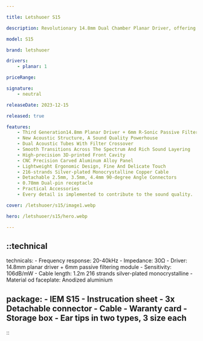 ```yaml
---

title: Letshuoer S15

description: Revolutionary 14.8mm Dual Chamber Planar Driver, offering an expansive soundstage, exceptional transient response, and precise sound reproduction. With the ability to effortlessly handle diverse music genres, it presents music details with unparalleled clarity and depth. Taking acoustic performance to new heights, LETSHUOER introduces a breakthrough – the 6mm Passive Filtering Module (PFM). Enhanced with R-Sonic Dynamic Harmonic Technology, this module filters sound energy, suppressing excessive low frequencies, balancing air pressure, and providing effective passive resonance. The result is an enriched low-frequency experience with heightened finesse.

model: S15

brand: letshuoer

drivers: 
    - planar: 1

priceRange: 

signature:
    - neutral

releaseDate: 2023-12-15

released: true

features:
    - Third Generation14.8mm Planar Driver + 6mm R-Sonic Passive Filtering Module
    - New Acoustic Structure, A Sound Quality Powerhouse
    - Dual Acoustic Tubes With Filter Crossover
    - Smooth Transitions Across The Spectrum And Rich Sound Layering
    - High-precision 3D-printed Front Cavity
    - CNC Precision Carved Aluminum Alloy Panel
    - Lightweight Ergonomic Design, Fine And Delicate Touch
    - 216-strands Silver-plated Monocrystalline Copper Cable
    - Detachable 2.5mm, 3.5mm, 4.4mm 90-degree Angle Connectors
    - 0.78mm Dual-pin receptacle
    - Practical Accessories
    - Every detail is implemented to contribute to the sound quality.

cover: /letshuoer/s15/image1.webp

hero: /letshuoer/s15/hero.webp

---
```


::technical
---
technicals:
    - Frequency response: 20-40kHz
    - Impedance: 30Ω
    - Driver: 14.8mm planar driver + 6mm passive filtering module
    - Sensitivity: 106dB/mW
    - Cable length: 1.2m 216 strands silver-plated monocrystalline
    - Material od faceplate: Anodized aluminium

package: 
    - IEM S15
    - Instrucation sheet
    - 3x Detachable connector
    - Cable
    - Waranty card
    - Storage box
    - Ear tips in two types, 3 size each
---
::